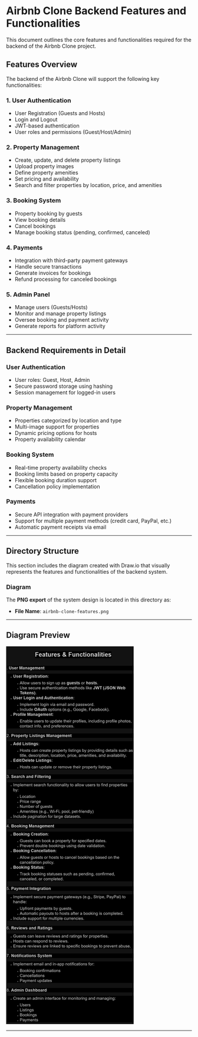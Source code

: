 # Airbnb Clone Backend Features and Functionalities

This document outlines the core features and functionalities required for the backend of the Airbnb Clone project.

## Features Overview

The backend of the Airbnb Clone will support the following key functionalities:

### 1. **User Authentication**
   - User Registration (Guests and Hosts)
   - Login and Logout
   - JWT-based authentication
   - User roles and permissions (Guest/Host/Admin)

### 2. **Property Management**
   - Create, update, and delete property listings
   - Upload property images
   - Define property amenities
   - Set pricing and availability
   - Search and filter properties by location, price, and amenities

### 3. **Booking System**
   - Property booking by guests
   - View booking details
   - Cancel bookings
   - Manage booking status (pending, confirmed, canceled)

### 4. **Payments**
   - Integration with third-party payment gateways
   - Handle secure transactions
   - Generate invoices for bookings
   - Refund processing for canceled bookings

### 5. **Admin Panel**
   - Manage users (Guests/Hosts)
   - Monitor and manage property listings
   - Oversee booking and payment activity
   - Generate reports for platform activity

---

## Backend Requirements in Detail

### **User Authentication**
   - User roles: Guest, Host, Admin
   - Secure password storage using hashing
   - Session management for logged-in users

### **Property Management**
   - Properties categorized by location and type
   - Multi-image support for properties
   - Dynamic pricing options for hosts
   - Property availability calendar

### **Booking System**
   - Real-time property availability checks
   - Booking limits based on property capacity
   - Flexible booking duration support
   - Cancellation policy implementation

### **Payments**
   - Secure API integration with payment providers
   - Support for multiple payment methods (credit card, PayPal, etc.)
   - Automatic payment receipts via email

---

## Directory Structure

This section includes the diagram created with Draw.io that visually represents the features and functionalities of the backend system.

### Diagram

The **PNG export** of the system design is located in this directory as:

- **File Name**: `airbnb-clone-features.png`

---

## Diagram Preview

![Features and Functionalities Diagram](./airbnb-clone-features.png)

---

